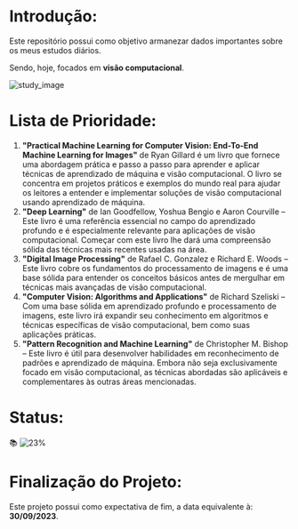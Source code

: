 # Introdução:

Este repositório possui como objetivo armanezar dados importantes sobre os meus estudos diários.

Sendo, hoje, focados em **visão computacional**.

![study_image](https://encrypted-tbn0.gstatic.com/images?q=tbn:ANd9GcTBDgby4eP2bbJG4u5o_c3TyrY9h7dWKjmJUw&usqp=CAU)

# Lista de Prioridade:

1. **"Practical Machine Learning for Computer Vision: End-To-End Machine Learning for Images"** de Ryan Gillard é um livro que fornece uma abordagem prática e passo a passo para aprender e aplicar técnicas de aprendizado de máquina e visão computacional. O livro se concentra em projetos práticos e exemplos do mundo real para ajudar os leitores a entender e implementar soluções de visão computacional usando aprendizado de máquina.
2. **"Deep Learning"** de Ian Goodfellow, Yoshua Bengio e Aaron Courville – Este livro é uma referência essencial no campo do aprendizado profundo e é especialmente relevante para aplicações de visão computacional. Começar com este livro lhe dará uma compreensão sólida das técnicas mais recentes usadas na área.
3. **"Digital Image Processing"** de Rafael C. Gonzalez e Richard E. Woods – Este livro cobre os fundamentos do processamento de imagens e é uma base sólida para entender os conceitos básicos antes de mergulhar em técnicas mais avançadas de visão computacional.
4. **"Computer Vision: Algorithms and Applications"** de Richard Szeliski – Com uma base sólida em aprendizado profundo e processamento de imagens, este livro irá expandir seu conhecimento em algoritmos e técnicas específicas de visão computacional, bem como suas aplicações práticas.
5. **"Pattern Recognition and Machine Learning"** de Christopher M. Bishop – Este livro é útil para desenvolver habilidades em reconhecimento de padrões e aprendizado de máquina. Embora não seja exclusivamente focado em visão computacional, as técnicas abordadas são aplicáveis e complementares às outras áreas mencionadas.


# Status:

📚 ![23%](https://progress-bar.dev/23?title=Practical_Machine_Learning_Computer_Vision)

# Finalização do Projeto: 

Este projeto possui como expectativa de fim, a data equivalente à: **30/09/2023**.
